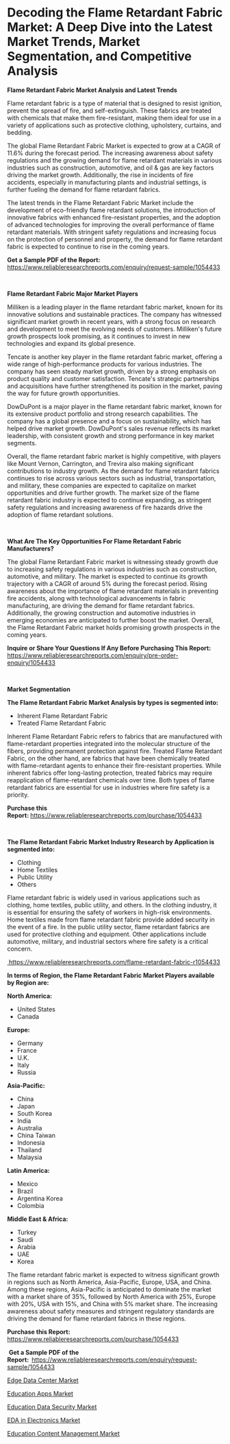 <p><h1>Decoding the Flame Retardant Fabric Market: A Deep Dive into the Latest Market Trends, Market Segmentation, and Competitive Analysis</h1></p><p><strong>Flame Retardant Fabric Market Analysis and Latest Trends</strong></p>
<p><p>Flame retardant fabric is a type of material that is designed to resist ignition, prevent the spread of fire, and self-extinguish. These fabrics are treated with chemicals that make them fire-resistant, making them ideal for use in a variety of applications such as protective clothing, upholstery, curtains, and bedding.</p><p>The global Flame Retardant Fabric Market is expected to grow at a CAGR of 11.6% during the forecast period. The increasing awareness about safety regulations and the growing demand for flame retardant materials in various industries such as construction, automotive, and oil & gas are key factors driving the market growth. Additionally, the rise in incidents of fire accidents, especially in manufacturing plants and industrial settings, is further fueling the demand for flame retardant fabrics.</p><p>The latest trends in the Flame Retardant Fabric Market include the development of eco-friendly flame retardant solutions, the introduction of innovative fabrics with enhanced fire-resistant properties, and the adoption of advanced technologies for improving the overall performance of flame retardant materials. With stringent safety regulations and increasing focus on the protection of personnel and property, the demand for flame retardant fabric is expected to continue to rise in the coming years.</p></p>
<p><strong>Get a Sample PDF of the Report:&nbsp;</strong> <a href="https://www.reliableresearchreports.com/enquiry/request-sample/1054433">https://www.reliableresearchreports.com/enquiry/request-sample/1054433</a></p>
<p>&nbsp;</p>
<p><strong>Flame Retardant Fabric Major Market Players</strong></p>
<p><p>Milliken is a leading player in the flame retardant fabric market, known for its innovative solutions and sustainable practices. The company has witnessed significant market growth in recent years, with a strong focus on research and development to meet the evolving needs of customers. Milliken's future growth prospects look promising, as it continues to invest in new technologies and expand its global presence.</p><p>Tencate is another key player in the flame retardant fabric market, offering a wide range of high-performance products for various industries. The company has seen steady market growth, driven by a strong emphasis on product quality and customer satisfaction. Tencate's strategic partnerships and acquisitions have further strengthened its position in the market, paving the way for future growth opportunities.</p><p>DowDuPont is a major player in the flame retardant fabric market, known for its extensive product portfolio and strong research capabilities. The company has a global presence and a focus on sustainability, which has helped drive market growth. DowDuPont's sales revenue reflects its market leadership, with consistent growth and strong performance in key market segments.</p><p>Overall, the flame retardant fabric market is highly competitive, with players like Mount Vernon, Carrington, and Trevira also making significant contributions to industry growth. As the demand for flame retardant fabrics continues to rise across various sectors such as industrial, transportation, and military, these companies are expected to capitalize on market opportunities and drive further growth. The market size of the flame retardant fabric industry is expected to continue expanding, as stringent safety regulations and increasing awareness of fire hazards drive the adoption of flame retardant solutions.</p></p>
<p>&nbsp;</p>
<p><strong>What Are The Key Opportunities For Flame Retardant Fabric Manufacturers?</strong></p>
<p><p>The global Flame Retardant Fabric market is witnessing steady growth due to increasing safety regulations in various industries such as construction, automotive, and military. The market is expected to continue its growth trajectory with a CAGR of around 5% during the forecast period. Rising awareness about the importance of flame retardant materials in preventing fire accidents, along with technological advancements in fabric manufacturing, are driving the demand for flame retardant fabrics. Additionally, the growing construction and automotive industries in emerging economies are anticipated to further boost the market. Overall, the Flame Retardant Fabric market holds promising growth prospects in the coming years.</p></p>
<p><strong>Inquire or Share Your Questions If Any Before Purchasing This Report:</strong> <a href="https://www.reliableresearchreports.com/enquiry/pre-order-enquiry/1054433">https://www.reliableresearchreports.com/enquiry/pre-order-enquiry/1054433</a></p>
<p>&nbsp;</p>
<p><strong>Market Segmentation</strong></p>
<p><strong>The Flame Retardant Fabric Market Analysis by types is segmented into:</strong></p>
<p><ul><li>Inherent Flame Retardant Fabric</li><li>Treated Flame Retardant Fabric</li></ul></p>
<p><p>Inherent Flame Retardant Fabric refers to fabrics that are manufactured with flame-retardant properties integrated into the molecular structure of the fibers, providing permanent protection against fire. Treated Flame Retardant Fabric, on the other hand, are fabrics that have been chemically treated with flame-retardant agents to enhance their fire-resistant properties. While inherent fabrics offer long-lasting protection, treated fabrics may require reapplication of flame-retardant chemicals over time. Both types of flame retardant fabrics are essential for use in industries where fire safety is a priority.</p></p>
<p><strong>Purchase this Report:&nbsp;</strong><a href="https://www.reliableresearchreports.com/purchase/1054433">https://www.reliableresearchreports.com/purchase/1054433</a></p>
<p>&nbsp;</p>
<p><strong>The Flame Retardant Fabric Market Industry Research by Application is segmented into:</strong></p>
<p><ul><li>Clothing</li><li>Home Textiles</li><li>Public Utility</li><li>Others</li></ul></p>
<p><p>Flame retardant fabric is widely used in various applications such as clothing, home textiles, public utility, and others. In the clothing industry, it is essential for ensuring the safety of workers in high-risk environments. Home textiles made from flame retardant fabric provide added security in the event of a fire. In the public utility sector, flame retardant fabrics are used for protective clothing and equipment. Other applications include automotive, military, and industrial sectors where fire safety is a critical concern.</p></p>
<p><a href="https://www.reliableresearchreports.com/flame-retardant-fabric-r1054433">&nbsp;https://www.reliableresearchreports.com/flame-retardant-fabric-r1054433</a></p>
<p><strong>In terms of Region, the Flame Retardant Fabric Market Players available by Region are:</strong></p>
<p>
    <p> <strong> North America: </strong>
        <ul>
            <li>United States</li>
            <li>Canada</li>
        </ul>
        </p> 
    <p> <strong> Europe: </strong>
        <ul>
            <li>Germany</li>
            <li>France</li>
            <li>U.K.</li>
            <li>Italy</li>
            <li>Russia</li>
        </ul>
        </p> 
    <p> <strong> Asia-Pacific: </strong>
        <ul>
            <li>China</li>
            <li>Japan</li>
            <li>South Korea</li>
            <li>India</li>
            <li>Australia</li>
            <li>China Taiwan</li>
            <li>Indonesia</li>
            <li>Thailand</li>
            <li>Malaysia</li>
        </ul>
        </p> 
    <p> <strong> Latin America: </strong>
        <ul>
            <li>Mexico</li>
            <li>Brazil</li>
            <li>Argentina Korea</li>
            <li>Colombia</li>
        </ul>
        </p> 
    <p> <strong> Middle East & Africa: </strong>
        <ul>
            <li>Turkey</li>
            <li>Saudi</li>
            <li>Arabia</li>
            <li>UAE</li>
            <li>Korea</li>
        </ul>
    </p>
    </p>
<p><p>The flame retardant fabric market is expected to witness significant growth in regions such as North America, Asia-Pacific, Europe, USA, and China. Among these regions, Asia-Pacific is anticipated to dominate the market with a market share of 35%, followed by North America with 25%, Europe with 20%, USA with 15%, and China with 5% market share. The increasing awareness about safety measures and stringent regulatory standards are driving the demand for flame retardant fabrics in these regions.</p></p>
<p><strong>Purchase this Report: </strong><a href="https://www.reliableresearchreports.com/purchase/1054433">https://www.reliableresearchreports.com/purchase/1054433</a></p>
<p>&nbsp;<strong>Get a Sample PDF of the Report:&nbsp;&nbsp;</strong><a href="https://www.reliableresearchreports.com/enquiry/request-sample/1054433">https://www.reliableresearchreports.com/enquiry/request-sample/1054433</a></p>
<p><strong></strong></p>
<p><p><a href="https://github.com/francesprichey/Market-Research-Report-List-1/blob/main/edge-data-center-market.md">Edge Data Center Market</a></p><p><a href="https://github.com/lawrenceWatkins654/Market-Research-Report-List-1/blob/main/education-apps-market.md">Education Apps Market</a></p><p><a href="https://github.com/mahnoor2003/Market-Research-Report-List-5/blob/main/education-data-security-market.md">Education Data Security Market</a></p><p><a href="https://github.com/marshallymanow/Market-Research-Report-List-1/blob/main/eda-in-electronics-market.md">EDA in Electronics Market</a></p><p><a href="https://github.com/BryceTownsendr/Market-Research-Report-List-6/blob/main/education-content-management-market.md">Education Content Management Market</a></p></p>